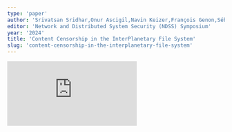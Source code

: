 ```yaml
---
type: 'paper'
author: 'Srivatsan Sridhar,Onur Ascigil,Navin Keizer,François Genon,Sébastien Pierre,Yiannis Psaras,Etienne Rivière,Michał Król'
editor: 'Network and Distributed System Security (NDSS) Symposium'
year: '2024'
title: 'Content Censorship in the InterPlanetary File System'
slug: 'content-censorship-in-the-interplanetary-file-system'
---
```


![](https://static.meri.garden/5ca4c9c2daa3f18d7d4f96489ee5a8de.pdf)